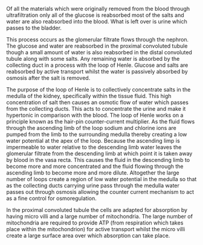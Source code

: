 Of all the materials which were originally removed from the blood through ultrafiltration only all of the glucose is reabsorbed most of the salts and water are also reabsorbed into the blood. What is left over is urine which passes to the bladder. 

This process occurs as the glomerular filtrate flows through the nephron. The glucose and water are reabsorbed in the proximal convoluted tubule though a small amount of water is also reabsorbed in the distal convoluted tubule along with some salts. Any remaining water is absorbed by the collecting duct in a process with the loop of Henle. Glucose and salts are reabsorbed by active transport whilst the water is passively absorbed by osmosis after the salt is removed.

The purpose of the loop of Henle is to collectively concentrate salts in the medulla of the kidney, specifically within the tissue fluid. This high concentration of salt then causes an osmotic flow of water which passes from the collecting ducts. This acts to concentrate the urine and make it hypertonic in comparison with the blood. The loop of Henle works on a principle known as the hair-pin counter-current multiplier. As the fluid flows through the ascending limb of the loop sodium and chlorine ions are pumped from the limb to the surrounding medulla thereby creating a low water potential at the apex of the loop. Because the ascending limp is impermeable to water relative to the descending limb water leaves the glomerular filtrate from the descending limb at which point it is taken away by blood in the vasa recta. This causes the fluid in the descending limb to become more and more concentrated and the fluid flowing through the ascending limb to become more and more dilute. Altogether the large number of loops create a region of low water potential in the medulla so that as the collecting ducts carrying urine pass through the medulla water passes out through osmosis allowing the counter current mechanism to act as a fine control for osmoregulation.

In the proximal convoluted tubule the cells are adapted for absorption by having micro villi and a large number of mitochondria. The large number of mitochondria are required to provide ATP (from respiration which takes place within the mitochondrion) for active transport whilst the micro villi create a large surface area over which absorption can take place.
